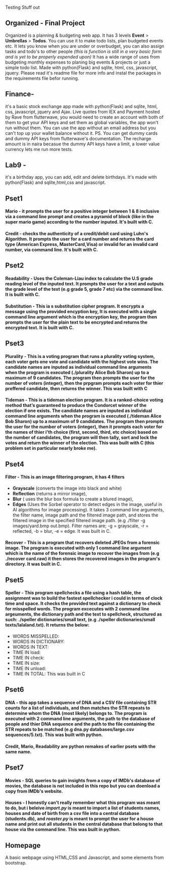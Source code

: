 Testing Stuff out

## Organized - Final Project
  Organized is a planning & budgeting web app. It has 3 levels **Event** > **Umbrellas** > **Todos**. You can use it to make todo lists, plan budgeted events etc.
  It lets you know when you are under or overbudget, you can also assign tasks and todo's to other people *(this is function is still in a very basic form and is yet to be           properly expended upon)*
  It has a wide range of uses from budgeting monthly expenses to planing big events & projects or just a simple todo list.
  Made with python(Flask) and sqlite, html, css, javascript, jquery. Please read it's readme file for more info and instal the packages in the requirements file befor running.

## Finance- 
  it's a basic stock exchange app made with python(Flask) and sqlite, html, css, javascript, jquery and Ajax. Live quotes from IEX and Payment hosted by Rave from flutterwave, you would need to create an account with both of them to get your API keys and set them as global variables, the app won't run without them. You can use the app without an email address but you can't top up your wallet balance without it. 
  PS. You can get dummy cards and dummy API keys from flutterwave's documentation. The recharge amount is in naira becasue the dummy API keys have a limit, a lower value currency lets me run more tests.

## Lab9 - 
  it's a birthday app, you can add, edit and delete birthdays. It's made with python(Flask) and sqlite,html,css and javascript.

## Pset1
#### **Mario** - it prompts the user for a positive integer between 1 & 8 inclusive via a command line prompt and creates a pyramid of block (like in the super mario game) according to the number inputed. It's built with C.
#### **Credit** - checks the authenticity of a credit/debit card using Luhn's Algorithm. It prompts the user for a card number and returns the card type (American Express, MasterCard,Visa) or invalid for an invalid card number, via command line. It's built with C.

## Pset2
#### **Readability** - Uses the Coleman-Liau index to calculate the U.S grade reading level of the inputed text. It prompts the user for a text and outputs the grade level of the text (e.g grade 5, grade 7 etc) via the command line. It is built with C.
#### **Substitution** - This ia s substitution cipher program. It encrypts a message using the provided encyption key, It is executed with a single command line argument which is the encryption key, the program then prompts the user for the plain text to be encrypted and returns the encrypted text. It is built with C.

## Pset3
#### **Plurality** - This is a voting program that runs a plurality voting system, each voter gets one vote and candidate with the highest vote wins. The candidate names are inputed as individual command line arguments when the program is executed (./plurality Alice Bob Sharon) up to a maximum of 9 candidates. The program then prompts the user for the number of voters (integer), then the prpgram prompts each voter for thier preffered candidate, then returns the winner. This was built with C
#### **Tideman** - This is a tideman election program. It is a ranked-choice voting method that’s guaranteed to produce the Condorcet winner of the election if one exists. The candidate names are inputed as individual command line arguments when the program is executed (./tideman Alice Bob Sharon) up to a maximum of 9 candidates. The program then prompts the user for the number of voters (integer), then it prompts each voter for the names of thier i'th choice (first, second, third, etc choice) based on the number of candidates, the program will then tally, sort and lock the votes and return the winner of the election. This was built with C (this problem set in particular nearly broke me).

## Pset4
#### **Filter** - This is an image filtering program, it has 4 filters 
- **Grayscale** (converts the image into black and white) 
- **Reflection** (returns a mirror image), 
- **Blur** ( uses the blur box formula to create a blured image), 
- **Edges** (Uses the Sorbel operator to detect edges in the image, useful in AI algorithms for image processing). 
It takes 3 command line arguments, the filter name, image path and the filtered image path, and stores the filtered image in the specified filtered image path. (e.g ./filter -g images/yard.bmp out.bmp). Filter names are; -g = grayscale, -r = reflected, -b = blur, -e = edge. It was built in C.
#### **Recover** - This is a program that recovers deleted JPEGs from a forensic image. The program is executed with only 1 command line argument which is the name of the forensic image to recover the images from (e.g ./recover card.raw) it then stores the recovered images in the program's directory. It was built in C.

## Pset5
#### **Speller** - This program spellchecks a file using a hash table, the assignment was to build the fastest spellchecker i could in terms of clock time and space. It checks the provided text against a dictionary to check for misspelled words. The program excecutes with 2 command line argeuments, the dictionary path and the text to spellcheck, structured as such: ./speller dictionaries/small text, (e.g ./speller dictionaries/small texts/lalaland.txt). It returns the below:
- WORDS MISSPELLED:
- WORDS IN DICTIONARY:
- WORDS IN TEXT:
- TIME IN load:
- TIME IN check:
- TIME IN size:
- TIME IN unload:
- TIME IN TOTAL:
This was built in C

## Pset6
#### **DNA** - this app takes a sequence of DNA and a CSV file containing STR counts for a list of individuals, and then matches the STR repeats to determine whom the DNA (most likely) belongs to. The program is executed with 2 command line arguments, the path to the database of people and thier DNA sequence and the path to the file containing the STR repeats to be matched (e.g dna.py databases/large.csv sequences/5.txt). This was built with python.
#### **Credit**, **Mario**, **Readability** are python remakes of earlier psets with the same name.

## Pset7
#### **Movies** - SQL queries to gain insights from a copy of IMDb's database of movies, the database is not included in this repo but you can doenload a copy from IMDb's website.
#### **Houses** - I honestly can't really remember what this program was meant to do, but i beleive *import.py* is meant to import a list of students names, houses and date of birth from a csv file into a central database (students.db), and *roaster.py* is meant to prompt the user for a house name and print out all students in the central database that belong to that house via the command line. This was built in python.

## **Homepage** 
A basic webpage using HTML,CSS and Javascript, and some elements from bootstrap.

